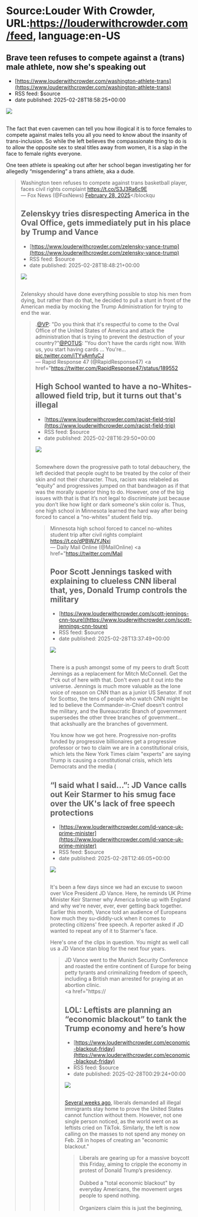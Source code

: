 # Source:Louder With Crowder, URL:https://louderwithcrowder.com/feed, language:en-US

## Brave teen refuses to compete against a (trans) male athlete, now she's speaking out
 - [https://www.louderwithcrowder.com/washington-athlete-trans](https://www.louderwithcrowder.com/washington-athlete-trans)
 - RSS feed: $source
 - date published: 2025-02-28T18:58:25+00:00

<img src="https://www.louderwithcrowder.com/media-library/image.png?id=56617175&width=1245&height=700&coordinates=0%2C35%2C0%2C36"/><br/><br/><p>The fact that even cavemen can tell you how illogical it is to force females to compete against males tells you all you need to know about the insanity of trans-inclusion. So while the left believes the compassionate thing to do is to allow the opposite sex to steal titles away from women, it is a slap in the face to female rights everyone. </p><p>One teen athlete is speaking out after her school began investigating her for allegedly “misgendering” a trans athlete, aka a dude.</p><div class="rm-embed embed-media"><blockquote class="twitter-tweet">Washington teen refuses to compete against trans basketball player, faces civil rights complaint <a href="https://t.co/S3J3Ra6c9E">https://t.co/S3J3Ra6c9E</a><br/>— Fox News (@FoxNews) <a href="https://twitter.com/FoxNews/status/1895374099179782194?ref_src=twsrc%5Etfw">February 28, 2025</a></blockqu

## Zelenskyy tries disrespecting America in the Oval Office, gets immediately put in his place by Trump and Vance
 - [https://www.louderwithcrowder.com/zelensky-vance-trump](https://www.louderwithcrowder.com/zelensky-vance-trump)
 - RSS feed: $source
 - date published: 2025-02-28T18:48:21+00:00

<img src="https://www.louderwithcrowder.com/media-library/image.png?id=56617137&width=1245&height=700&coordinates=0%2C94%2C0%2C95"/><br/><br/><p>Zelenskyy should have done everything possible to stop his men from dying, but rather than do that, he decided to pull a stunt in front of the American media by mocking the Trump Administration for trying to end the war.</p><div class="rm-embed embed-media"><blockquote class="twitter-tweet">.<a href="https://twitter.com/VP?ref_src=twsrc%5Etfw">@VP</a>: "Do you think that it's respectful to come to the Oval Office of the United States of America and attack the administration that is trying to prevent the destruction of your country?"<a href="https://twitter.com/POTUS?ref_src=twsrc%5Etfw">@POTUS</a>: "You don't have the cards right now. With us, you start having cards ... You're… <a href="https://t.co/iTYyAmfuCJ">pic.twitter.com/iTYyAmfuCJ</a><br/>— Rapid Response 47 (@RapidResponse47) <a href="https://twitter.com/RapidResponse47/status/189552

## High School wanted to have a no-Whites-allowed field trip, but it turns out that's illegal
 - [https://www.louderwithcrowder.com/racist-field-trip](https://www.louderwithcrowder.com/racist-field-trip)
 - RSS feed: $source
 - date published: 2025-02-28T16:29:50+00:00

<img src="https://www.louderwithcrowder.com/media-library/image.jpg?id=56615456&width=1245&height=700&coordinates=71%2C0%2C71%2C0"/><br/><br/><p>Somewhere down the progressive path to total debauchery, the left decided that people ought to be treated by the color of their skin and not their character. Thus, racism was relabeled as “equity” and progressives jumped on that bandwagon as if that was the morally superior thing to do. However, one of the big issues with that is that it’s not legal to discriminate just because you don’t like how light or dark someone's skin color is. Thus, one high school in Minnesota learned the hard way after being forced to cancel a “no-whites” student field trip.</p><div class="rm-embed embed-media"><blockquote class="twitter-tweet">Minnesota high school forced to cancel no-whites student trip after civil rights complaint <a href="https://t.co/dPBWJYJNxi">https://t.co/dPBWJYJNxi</a><br/>— Daily Mail Online (@MailOnline) <a href="https://twitter.com/Mail

## Poor Scott Jennings tasked with explaining to clueless CNN liberal that, yes, Donald Trump controls the military
 - [https://www.louderwithcrowder.com/scott-jennings-cnn-toure](https://www.louderwithcrowder.com/scott-jennings-cnn-toure)
 - RSS feed: $source
 - date published: 2025-02-28T13:37:49+00:00

<img src="https://www.louderwithcrowder.com/media-library/image.png?id=56614185&width=1200&height=600&coordinates=0%2C95%2C0%2C96"/><br/><br/><p>There is a push amongst some of my peers to draft Scott Jennings as a replacement for Mitch McConnell. Get the f*ck out of here with that. Don't even put it out into the universe. Jennings is much more valuable as the lone voice of reason on CNN than as a junior US Senator. If not for Scottso, the tens of people who watch CNN might be led to believe the Commander-in-Chief doesn't control the military, and the Bureaucratic Branch of government supersedes the other three branches of government... that ackshually are the branches of government.</p><p>You know how we got here. Progressive non-profits funded by progressive billionaires get a progressive professor or two to claim we are in a constitutional crisis, which lets the New York Times claim "experts" are saying Trump is causing a constitutional crisis, which lets Democrats and the media (

## “I said what I said…”: JD Vance calls out Keir Starmer to his smug face over the UK's lack of free speech protections
 - [https://www.louderwithcrowder.com/jd-vance-uk-prime-minister](https://www.louderwithcrowder.com/jd-vance-uk-prime-minister)
 - RSS feed: $source
 - date published: 2025-02-28T12:46:05+00:00

<img src="https://www.louderwithcrowder.com/media-library/image.png?id=56614010&width=1200&height=600&coordinates=0%2C88%2C0%2C89"/><br/><br/><p>It's been a few days since we had an excuse to swoon over Vice President JD Vance. Here, he reminds UK Prime Minister Keir Starmer why America broke up with England and why we're never, ever, ever getting back together. Earlier this month, Vance told an audience of Europeans how much they su-diddly-uck when it comes to protecting citizens' free speech. A reporter asked if JD wanted to repeat any of it to Starmer's face.</p><p>Here's one of the clips in question. You might as well call us a JD Vance stan blog for the next four years.</p><div class="rm-embed embed-media"><blockquote class="twitter-tweet">JD Vance went to the Munich Security Conference and roasted the entire continent of Europe for being petty tyrants and criminalizing freedom of speech, including a British man arrested for praying at an abortion clinic. <br/> <a href="https://

## LOL: Leftists are planning an “economic blackout” to tank the Trump economy and here’s how
 - [https://www.louderwithcrowder.com/economic-blackout-friday](https://www.louderwithcrowder.com/economic-blackout-friday)
 - RSS feed: $source
 - date published: 2025-02-28T00:29:24+00:00

<img src="https://www.louderwithcrowder.com/media-library/image.jpg?id=56610862&width=1200&height=800&coordinates=0%2C1%2C0%2C1"/><br/><br/><p><a href="https://www.sfchronicle.com/bayarea/article/day-without-immigrants-20135248.php" rel="noopener noreferrer" target="_blank"><u>Several weeks ago</u></a>, liberals demanded all illegal immigrants stay home to prove the United States cannot function without them. However, not one single person noticed, as the world went on as leftists cried on TikTok. Similarly, the left is now calling on the masses to not spend any money on Feb. 28 in hopes of creating an "economic blackout."</p><div class="rm-embed embed-media"><blockquote class="twitter-tweet">Liberals are gearing up for a massive boycott this Friday, aiming to cripple the economy in protest of Donald Trump’s presidency. <br/><br/>Dubbed a "total economic blackout" by everyday Americans, the movement urges people to spend nothing. <br/><br/>Organizers claim this is just the beginning,

